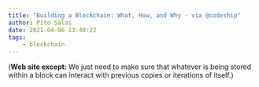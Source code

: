 ```yaml
---
title: "Building a Blockchain: What, How, and Why - via @codeship"
author: Pito Salas
date: 2021-04-06 13:40:22
tags:
    - blockchain
---
```



(**Web site except:** We just need to make sure that whatever is being stored within a block can interact with previous copies or iterations of itself.) 
